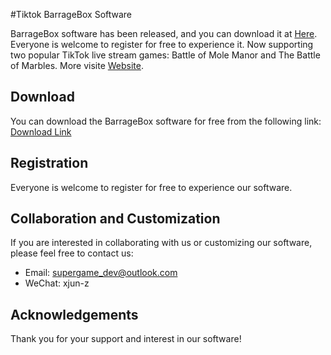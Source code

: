 #Tiktok BarrageBox Software

BarrageBox software has been released, and you can download it at [Here](http://aygdc.fun/supergame-1.1.8-setup.exe). Everyone is welcome to register for free to experience it. Now supporting two popular TikTok live stream games: Battle of Mole Manor and The Battle of Marbles. More visite [Website](http://aygdc.fun/a/news/).

## Download

You can download the BarrageBox software for free from the following link: [Download Link](http://aygdc.fun/supergame-1.1.8-setup.exe)

## Registration

Everyone is welcome to register for free to experience our software.

## Collaboration and Customization

If you are interested in collaborating with us or customizing our software, please feel free to contact us:

- Email: supergame_dev@outlook.com
- WeChat: xjun-z

## Acknowledgements

Thank you for your support and interest in our software!
